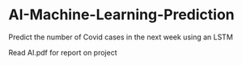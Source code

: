 # AI-Machine-Learning-Prediction
Predict the number of Covid cases in the next week using an LSTM

Read AI.pdf for report on project
